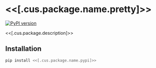 # <<[.cus.package.name.pretty]>>

[![PyPI version](https://img.shields.io/pypi/v/<<[.cus.package.name.pypi]>>)](https://pypi.org/project/<<[.cus.package.name.pypi]>>/)

<<[.cus.package.description]>>

## Installation

``` bash
pip install <<[.cus.package.name.pypi]>>
```
